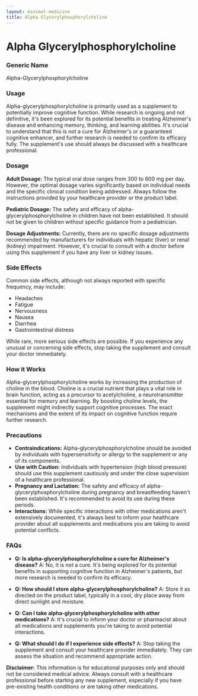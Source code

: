 ```yaml
---
layout: minimal-medicine
title: Alpha Glycerylphosphorylcholine
---
```


# Alpha Glycerylphosphorylcholine
### Generic Name
Alpha-Glycerylphosphorylcholine

### Usage
Alpha-glycerylphosphorylcholine is primarily used as a supplement to potentially improve cognitive function.  While research is ongoing and not definitive, it's been explored for its potential benefits in treating Alzheimer's disease and enhancing memory, thinking, and learning abilities.  It's crucial to understand that this is not a cure for Alzheimer's or a guaranteed cognitive enhancer, and further research is needed to confirm its efficacy fully.  The supplement's use should always be discussed with a healthcare professional.

### Dosage
**Adult Dosage:** The typical oral dose ranges from 300 to 600 mg per day. However, the optimal dosage varies significantly based on individual needs and the specific clinical condition being addressed.  Always follow the instructions provided by your healthcare provider or the product label.

**Pediatric Dosage:**  The safety and efficacy of alpha-glycerylphosphorylcholine in children have not been established.  It should not be given to children without specific guidance from a pediatrician.

**Dosage Adjustments:**  Currently, there are no specific dosage adjustments recommended by manufacturers for individuals with hepatic (liver) or renal (kidney) impairment.  However, it's crucial to consult with a doctor before using this supplement if you have any liver or kidney issues.


### Side Effects
Common side effects, although not always reported with specific frequency, may include:

* Headaches
* Fatigue
* Nervousness
* Nausea
* Diarrhea
* Gastrointestinal distress

While rare, more serious side effects are possible.  If you experience any unusual or concerning side effects, stop taking the supplement and consult your doctor immediately.


### How it Works
Alpha-glycerylphosphorylcholine works by increasing the production of choline in the blood.  Choline is a crucial nutrient that plays a vital role in brain function, acting as a precursor to acetylcholine, a neurotransmitter essential for memory and learning. By boosting choline levels, the supplement might indirectly support cognitive processes. The exact mechanisms and the extent of its impact on cognitive function require further research.


### Precautions
* **Contraindications:** Alpha-glycerylphosphorylcholine should be avoided by individuals with hypersensitivity or allergy to the supplement or any of its components.
* **Use with Caution:**  Individuals with hypertension (high blood pressure) should use this supplement cautiously and under the close supervision of a healthcare professional.
* **Pregnancy and Lactation:**  The safety and efficacy of alpha-glycerylphosphorylcholine during pregnancy and breastfeeding haven't been established.  It's recommended to avoid its use during these periods.
* **Interactions:**  While specific interactions with other medications aren't extensively documented, it's always best to inform your healthcare provider about all supplements and medications you are taking to avoid potential conflicts.

### FAQs

* **Q: Is alpha-glycerylphosphorylcholine a cure for Alzheimer's disease?** A: No, it is not a cure.  It's being explored for its potential benefits in supporting cognitive function in Alzheimer's patients, but more research is needed to confirm its efficacy.

* **Q: How should I store alpha-glycerylphosphorylcholine?** A: Store it as directed on the product label, typically in a cool, dry place away from direct sunlight and moisture.

* **Q: Can I take alpha-glycerylphosphorylcholine with other medications?** A:  It's crucial to inform your doctor or pharmacist about all medications and supplements you're taking to avoid potential interactions.

* **Q: What should I do if I experience side effects?** A: Stop taking the supplement and consult your healthcare provider immediately.  They can assess the situation and recommend appropriate action.

**Disclaimer:** This information is for educational purposes only and should not be considered medical advice.  Always consult with a healthcare professional before starting any new supplement, especially if you have pre-existing health conditions or are taking other medications.
